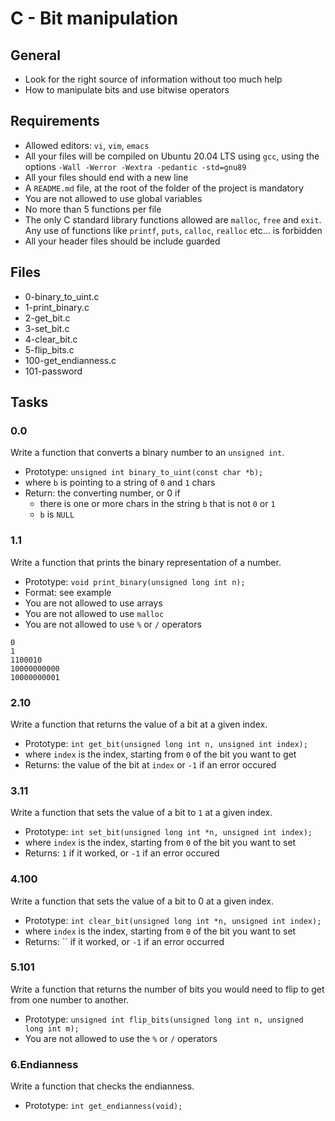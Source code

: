 # C - Bit manipulation
## General
- Look for the right source of information without too much help
- How to manipulate bits and use bitwise operators
## Requirements
- Allowed editors: `vi`, `vim`, `emacs`
- All your files will be compiled on Ubuntu 20.04 LTS using `gcc`, using the options `-Wall -Werror -Wextra -pedantic -std=gnu89`
- All your files should end with a new line
- A `README.md` file, at the root of the folder of the project is mandatory
- You are not allowed to use global variables
- No more than 5 functions per file
- The only C standard library functions allowed are `malloc`, `free` and `exit`. Any use of functions like `printf`, `puts`, `calloc`, `realloc` etc… is forbidden
- All your header files should be include guarded
## Files
- 0-binary_to_uint.c
- 1-print_binary.c
- 2-get_bit.c
- 3-set_bit.c
- 4-clear_bit.c
- 5-flip_bits.c
- 100-get_endianness.c
- 101-password
## Tasks
### 0.0
Write a function that converts a binary number to an `unsigned int`.
- Prototype: `unsigned int binary_to_uint(const char *b);`
- where `b` is pointing to a string of `0` and `1` chars
- Return: the converting number, or 0 if
	- there is one or more chars in the string `b` that is not `0` or `1`
	- `b` is `NULL`
### 1.1
Write a function that prints the binary representation of a number.
- Prototype: `void print_binary(unsigned long int n);`
- Format: see example
- You are not allowed to use arrays
- You are not allowed to use `malloc`
- You are not allowed to use `%` or `/` operators
```
0
1
1100010
10000000000
10000000001
```
### 2.10
Write a function that returns the value of a bit at a given index.
- Prototype: `int get_bit(unsigned long int n, unsigned int index);`
- where `index` is the index, starting from `0` of the bit you want to get
- Returns: the value of the bit at `index` or `-1` if an error occured
### 3.11
Write a function that sets the value of a bit to `1` at a given index.
- Prototype: `int set_bit(unsigned long int *n, unsigned int index);`
- where `index` is the index, starting from `0` of the bit you want to set
- Returns: `1` if it worked, or `-1` if an error occured
### 4.100
Write a function that sets the value of a bit to 0 at a given index.
- Prototype: `int clear_bit(unsigned long int *n, unsigned int index);`
- where `index` is the index, starting from `0` of the bit you want to set
- Returns: `` if it worked, or `-1` if an error occurred
### 5.101
Write a function that returns the number of bits you would need to flip to get from one number to another.
- Prototype: `unsigned int flip_bits(unsigned long int n, unsigned long int m);`
- You are not allowed to use the `%` or `/` operators
### 6.Endianness
Write a function that checks the endianness.
- Prototype: `int get_endianness(void);`

